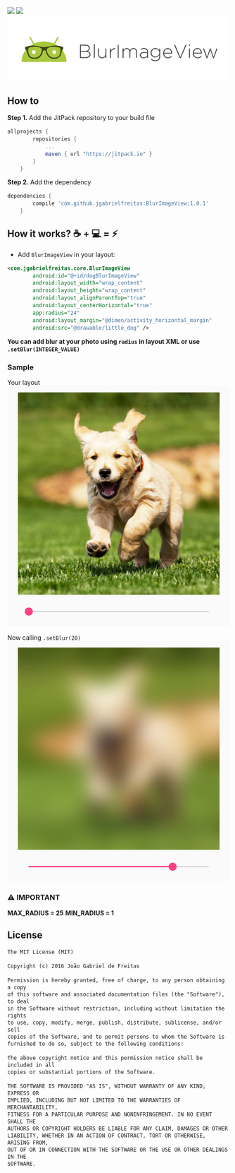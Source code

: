 [![](https://jitpack.io/v/jgabrielfreitas/DataControllerDemo.svg)](https://jitpack.io/#jgabrielfreitas/DataControllerDemo) [![](https://img.shields.io/badge/Language%20-Java-4682b4.svg)](https://jitpack.io/#jgabrielfreitas/DataControllerDemo)
![InjectLayout](imgs/BlurImageView-header.png)

## How to
**Step 1.** Add the JitPack repository to your build file
```gradle
allprojects {
		repositories {
			...
			maven { url "https://jitpack.io" }
		}
	}
```

**Step 2.** Add the dependency
```gradle
dependencies {
		compile 'com.github.jgabrielfreitas:BlurImageView:1.0.1'
	}
```

## How it works? :coffee: + :computer: = :zap:

+ Add `BlurImageView` in your layout:
```xml
<com.jgabrielfreitas.core.BlurImageView
        android:id="@+id/dogBlurImageView"
        android:layout_width="wrap_content"
        android:layout_height="wrap_content"
        android:layout_alignParentTop="true"
        android:layout_centerHorizontal="true"
        app:radius="24"
        android:layout_margin="@dimen/activity_horizontal_margin"
        android:src="@drawable/little_dog" />
```

**You can add blur at your photo using `radius` in layout XML or use  `.setBlur(INTEGER_VALUE)`**

### Sample

Your layout
![InjectLayout](imgs/example_1.png)

Now calling `.setBlur(20)`
![InjectLayout](imgs/example_2.png)


### :warning: IMPORTANT
**MAX_RADIUS = 25**
**MIN_RADIUS = 1**

## License
```
The MIT License (MIT)

Copyright (c) 2016 João Gabriel de Freitas

Permission is hereby granted, free of charge, to any person obtaining a copy
of this software and associated documentation files (the "Software"), to deal
in the Software without restriction, including without limitation the rights
to use, copy, modify, merge, publish, distribute, sublicense, and/or sell
copies of the Software, and to permit persons to whom the Software is
furnished to do so, subject to the following conditions:

The above copyright notice and this permission notice shall be included in all
copies or substantial portions of the Software.

THE SOFTWARE IS PROVIDED "AS IS", WITHOUT WARRANTY OF ANY KIND, EXPRESS OR
IMPLIED, INCLUDING BUT NOT LIMITED TO THE WARRANTIES OF MERCHANTABILITY,
FITNESS FOR A PARTICULAR PURPOSE AND NONINFRINGEMENT. IN NO EVENT SHALL THE
AUTHORS OR COPYRIGHT HOLDERS BE LIABLE FOR ANY CLAIM, DAMAGES OR OTHER
LIABILITY, WHETHER IN AN ACTION OF CONTRACT, TORT OR OTHERWISE, ARISING FROM,
OUT OF OR IN CONNECTION WITH THE SOFTWARE OR THE USE OR OTHER DEALINGS IN THE
SOFTWARE.

```

